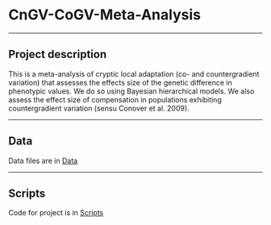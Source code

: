 # CnGV-CoGV-Meta-Analysis

-----
## Project description

This is a meta-analysis of cryptic local adaptation (co- and countergradient variation) that assesses the effects size of the genetic difference in phenotypic values. We do so using Bayesian hierarchical models. We also assess the effect size of compensation in populations exhibiting countergradient variation (sensu Conover et al. 2009).

-----
## Data
Data files are in [Data](https://github.com/morgan-sparks/CnGV-CoGV-Meta-Analysis/tree/main/Data)

-----
## Scripts
Code for project is in [Scripts](https://github.com/morgan-sparks/CnGV-CoGV-Meta-Analysis/tree/main/Scripts)

